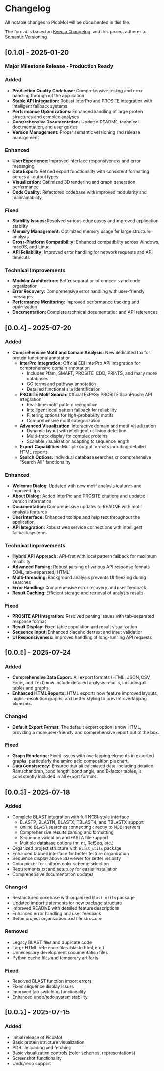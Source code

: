 # Changelog

All notable changes to PicoMol will be documented in this file.

The format is based on [Keep a Changelog](https://keepachangelog.com/en/1.0.0/),
and this project adheres to [Semantic Versioning](https://semver.org/spec/v2.0.0.html).

## [0.1.0] - 2025-01-20
### Major Milestone Release - Production Ready

### Added
- **Production Quality Codebase:** Comprehensive testing and error handling throughout the application
- **Stable API Integration:** Robust InterPro and PROSITE integration with intelligent fallback systems
- **Performance Optimizations:** Enhanced handling of large protein structures and complex analyses
- **Comprehensive Documentation:** Updated README, technical documentation, and user guides
- **Version Management:** Proper semantic versioning and release management

### Enhanced
- **User Experience:** Improved interface responsiveness and error messaging
- **Data Export:** Refined export functionality with consistent formatting across all output types
- **Visualization:** Optimized 3D rendering and graph generation performance
- **Code Quality:** Refactored codebase with improved modularity and maintainability

### Fixed
- **Stability Issues:** Resolved various edge cases and improved application stability
- **Memory Management:** Optimized memory usage for large structure analysis
- **Cross-Platform Compatibility:** Enhanced compatibility across Windows, macOS, and Linux
- **API Reliability:** Improved error handling for network requests and API timeouts

### Technical Improvements
- **Modular Architecture:** Better separation of concerns and code organization
- **Error Recovery:** Comprehensive error handling with user-friendly messages
- **Performance Monitoring:** Improved performance tracking and optimization
- **Documentation:** Complete technical documentation and API references

## [0.0.4] - 2025-07-20
### Added
- **Comprehensive Motif and Domain Analysis:** New dedicated tab for protein functional annotation
  - **InterPro Integration:** Official EBI InterPro API integration for comprehensive domain annotation
    - Includes Pfam, SMART, PROSITE, CDD, PRINTS, and many more databases
    - GO terms and pathway annotation
    - Detailed functional site identification
  - **PROSITE Motif Search:** Official ExPASy PROSITE ScanProsite API integration
    - Real-time motif pattern recognition
    - Intelligent local pattern fallback for reliability
    - Filtering options for high-probability motifs
    - Comprehensive motif categorization
  - **Advanced Visualization:** Interactive domain and motif visualization
    - Dynamic layout with intelligent collision detection
    - Multi-track display for complex proteins
    - Scalable visualization adapting to sequence length
  - **Export Capabilities:** Multiple output formats including detailed HTML reports
  - **Search Options:** Individual database searches or comprehensive "Search All" functionality

### Enhanced
- **Welcome Dialog:** Updated with new motif analysis features and improved tips
- **About Dialog:** Added InterPro and PROSITE citations and updated version information
- **Documentation:** Comprehensive updates to README with motif analysis features
- **User Interface:** Enhanced tooltips and help text throughout the application
- **API Integration:** Robust web service connections with intelligent fallback systems

### Technical Improvements
- **Hybrid API Approach:** API-first with local pattern fallback for maximum reliability
- **Advanced Parsing:** Robust parsing of various API response formats (XML, tab-separated, HTML)
- **Multi-threading:** Background analysis prevents UI freezing during searches
- **Error Handling:** Comprehensive error recovery and user feedback
- **Result Caching:** Efficient storage and retrieval of analysis results

### Fixed
- **PROSITE API Integration:** Resolved parsing issues with tab-separated response format
- **Result Display:** Fixed table population and result visualization
- **Sequence Input:** Enhanced placeholder text and input validation
- **UI Responsiveness:** Improved handling of long-running API requests

## [0.0.5] - 2025-07-24
### Added
- **Comprehensive Data Export:** All export formats (HTML, JSON, CSV, Excel, and Text) now include detailed analysis results, including all tables and graphs.
- **Enhanced HTML Reports:** HTML exports now feature improved layouts, higher-resolution graphs, and better styling to prevent overlapping elements.

### Changed
- **Default Export Format:** The default export option is now HTML, providing a more user-friendly and comprehensive report out of the box.

### Fixed
- **Graph Rendering:** Fixed issues with overlapping elements in exported graphs, particularly the amino acid composition pie chart.
- **Data Consistency:** Ensured that all calculated data, including detailed Ramachandran, bond length, bond angle, and B-factor tables, is consistently included in all export formats.

## [0.0.3] - 2025-07-18
### Added
- Complete BLAST integration with full NCBI-style interface
  - BLASTP, BLASTN, BLASTX, TBLASTN, and TBLASTX support
  - Online BLAST searches connecting directly to NCBI servers
  - Comprehensive results parsing and formatting
  - Sequence validation and FASTA file support
  - Multiple database options (nr, nt, RefSeq, etc.)
- Organized project structure with `blast_utils` package
- Enhanced tabbed interface for better feature organization
- Sequence display above 3D viewer for better visibility
- Color picker for uniform color scheme selection
- Requirements.txt and setup.py for easier installation
- Comprehensive documentation updates

### Changed
- Restructured codebase with organized `blast_utils` package
- Updated import statements for new package structure
- Improved README with detailed feature descriptions
- Enhanced error handling and user feedback
- Better project organization and file structure

### Removed
- Legacy BLAST files and duplicate code
- Large HTML reference files (blastn.html, etc.)
- Unnecessary development documentation files
- Python cache files and temporary artifacts

### Fixed
- Resolved BLAST function import errors
- Fixed sequence display issues
- Improved tab switching functionality
- Enhanced undo/redo system stability

## [0.0.2] - 2025-07-15
### Added
- Initial release of PicoMol
- Basic protein structure visualization
- PDB file loading and fetching
- Basic visualization controls (color schemes, representations)
- Screenshot functionality
- Undo/redo support
